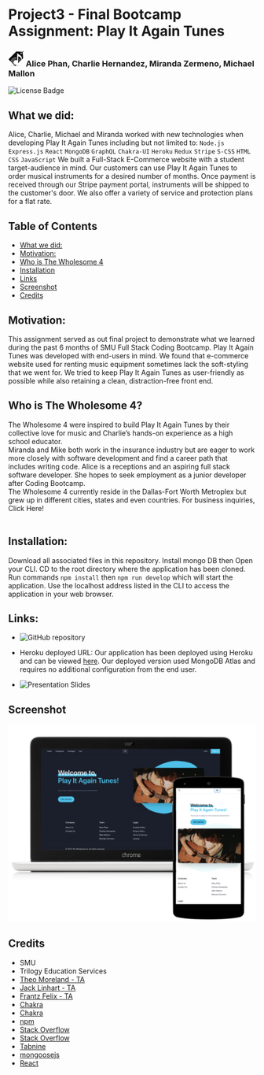 # Project3 - Final Bootcamp Assignment: Play It Again Tunes
### ![Team Logo](https://raw.githubusercontent.com/MikeMallonIT/Project3-PlayItAgainTunes/main/client/public/favi/favicon-32x32.png) Alice Phan, Charlie Hernandez, Miranda Zermeno, Michael Mallon

![License Badge](https://img.shields.io/badge/license-MIT-green.svg)

## What we did: 
Alice, Charlie, Michael and Miranda worked with new technologies when developing Play It Again Tunes including but not limited to: `Node.js` `Express.js` `React` `MongoDB` `GraphQL` `Chakra-UI` `Heroku` `Redux` `Stripe` `S-CSS` `HTML` `CSS` `JavaScript` We built a Full-Stack E-Commerce website with a student target-audience in mind. Our customers can use Play It Again Tunes to order musical instruments for a desired number of months. Once payment is received through our Stripe payment portal, instruments will be shipped to the customer's door. We also offer a variety of service and protection plans for a flat rate.
<br>

## Table of Contents
  - [What we did:](#)
  - [Motivation:](#motivation)
  - [Who is The Wholesome 4](#whoisthewholesome4)
  - [Installation](#installation)
  - [Links](#links)
  - [Screenshot](#screenshot)
  - [Credits](#credits)


## Motivation:

This assignment served as out final project to demonstrate what we learned during the past 6 months of SMU Full Stack Coding Bootcamp. Play It Again Tunes was developed with end-users in mind. We found that e-commerce website used for renting music equipment sometimes lack the soft-styling that we went for. We tried to keep Play It Again Tunes as user-friendly as possible while also retaining a clean, distraction-free front end.
<br>

## Who is The Wholesome 4?
The Wholesome 4 were inspired to build Play It Again Tunes by their collective love for music and Charlie’s hands-on experience as a high school educator.
<br>
Miranda and Mike both work in the insurance industry but are eager to work more closely with software development and find a career path that includes writing code. Alice is a receptions and an aspiring full stack software developer. She hopes to seek employment as a junior developer after Coding Bootcamp.
<br>
The Wholesome 4 currently reside in the Dallas-Fort Worth Metroplex but grew up in different cities, states and even countries. For business inquiries, Click Here!
<br>
<br>

## Installation:
Download all associated files in this repository. Install mongo DB then Open your CLI. CD to the root directory where the application has been cloned. Run commands `npm install` then `npm run develop` which will start the application. Use the localhost address listed in the CLI to access the application in your web browser.

## Links:
* ![GitHub repository](https://github.com/MikeMallonIT/Project3-PlayItAgainTunes)

* Heroku deployed URL:
Our application has been deployed using Heroku and can be viewed [here](https://project3-playitagaintunes.herokuapp.com/). Our deployed version used MongoDB Atlas and requires no additional configuration from the end user.

* ![Presentation Slides](https://docs.google.com/presentation/d/1qH1Zh_6IZekpy3RfXYY5FiylE2AYZTVLe7nTu1kz0RI/edit?usp=sharing)

## Screenshot
![Working Screenshot](https://raw.githubusercontent.com/MikeMallonIT/Project3-PlayItAgainTunes/main/client/public/images/appScreenShot.png)


## Credits
- SMU
- Trilogy Education Services
- [Theo Moreland - TA ](https://github.com/theodoremoreland)
- [Jack Linhart - TA](https://github.com/iatenine)
- [Frantz Felix - TA](https://github.com/FrantzCFelix)
- [Chakra](https://chakra-ui.com/docs/getting-started)
- [Chakra](https://chakra-ui.com/docs/media-and-icons/icon)
- [npm](https://www.npmjs.com/package/react-router-dom)
- [Stack Overflow](https://stackoverflow.com/questions/66839427/mongoose-middleware-schema-presave)
- [Stack Overflow](https://stackoverflow.com/questions/46693430/what-are-salt-rounds-and-how-are-salts-stored-in-bcrypt)
- [Tabnine](https://www.tabnine.com/code/javascript/functions/bcrypt/compare)
- [mongoosejs](https://mongoosejs.com/docs/schematypes.html)
- [React](https://reactjs.org/docs/code-splitting.html)

